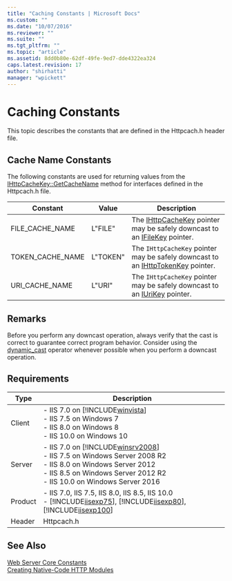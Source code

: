 ```yaml
---
title: "Caching Constants | Microsoft Docs"
ms.custom: ""
ms.date: "10/07/2016"
ms.reviewer: ""
ms.suite: ""
ms.tgt_pltfrm: ""
ms.topic: "article"
ms.assetid: 8dd0b80e-62df-49fe-9ed7-dde4322ea324
caps.latest.revision: 17
author: "shirhatti"
manager: "wpickett"
---
```

# Caching Constants
This topic describes the constants that are defined in the Httpcach.h header file.  
  
## Cache Name Constants  
 The following constants are used for returning values from the [IHttpCacheKey::GetCacheName](../../web-development-reference\native-code-api-reference/ihttpcachekey-getcachename-method.md) method for interfaces defined in the Httpcach.h file.  
  
|Constant|Value|Description|  
|--------------|-----------|-----------------|  
|FILE_CACHE_NAME|L"FILE"|The [IHttpCacheKey](../../web-development-reference\native-code-api-reference/ihttpcachekey-interface.md) pointer may be safely downcast to an [IFileKey](../../web-development-reference\native-code-api-reference/ifilekey-interface.md) pointer.|  
|TOKEN_CACHE_NAME|L"TOKEN"|The `IHttpCacheKey` pointer may be safely downcast to an [IHttpTokenKey](../../web-development-reference\native-code-api-reference/ihttptokenkey-interface.md) pointer.|  
|URI_CACHE_NAME|L"URI"|The `IHttpCacheKey` pointer may be safely downcast to an [IUriKey](../../web-development-reference\native-code-api-reference/iurikey-interface.md) pointer.|  
  
## Remarks  
 Before you perform any downcast operation, always verify that the cast is correct to guarantee correct program behavior. Consider using the [dynamic_cast](http://go.microsoft.com/fwlink/?LinkId=57556) operator whenever possible when you perform a downcast operation.  
  
## Requirements  
  
|Type|Description|  
|----------|-----------------|  
|Client|-   IIS 7.0 on [!INCLUDE[winvista](../../wmi-provider/includes/winvista-md.md)]<br />-   IIS 7.5 on Windows 7<br />-   IIS 8.0 on Windows 8<br />-   IIS 10.0 on Windows 10|  
|Server|-   IIS 7.0 on [!INCLUDE[winsrv2008](../../wmi-provider/includes/winsrv2008-md.md)]<br />-   IIS 7.5 on Windows Server 2008 R2<br />-   IIS 8.0 on Windows Server 2012<br />-   IIS 8.5 on Windows Server 2012 R2<br />-   IIS 10.0 on Windows Server 2016|  
|Product|-   IIS 7.0, IIS 7.5, IIS 8.0, IIS 8.5, IIS 10.0<br />-   [!INCLUDE[iisexp75](../../web-development-reference/native-code-api-reference/includes/iisexp75-md.md)], [!INCLUDE[iisexp80](../../web-development-reference/native-code-api-reference/includes/iisexp80-md.md)], [!INCLUDE[iisexp100](../../web-development-reference/native-code-api-reference/includes/iisexp100-md.md)]|  
|Header|Httpcach.h|  
  
## See Also  
 [Web Server Core Constants](../../web-development-reference\native-code-api-reference/web-server-core-constants.md)   
 [Creating Native-Code HTTP Modules](../../web-development-reference\native-code-development-overview\creating-native-code-http-modules.md)